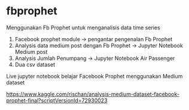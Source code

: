 # fbprophet
Menggunakan Fb Prophet untuk menganalisis data time series

<ol>
<li>Facebook prophet module -> pengantar pengenalan Fb Prophet </li>
<li>Analysis data medium post dengan Fb Prophet -> Jupyter Notebook Medium post</li>
<li>Analysis Jumlah Penumpang -> Jupyter Notebook Air Passenger</li>
<li>Dua csv dataset</li>
</ol>

Live jupyter notebook belajar Facebook Prophet menggunakan Medium dataset

https://www.kaggle.com/rischan/analysis-medium-dataset-facebook-prophet-final?scriptVersionId=72930023

